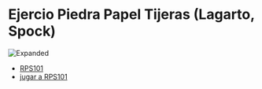 # Ejercio Piedra Papel Tijeras (Lagarto, Spock)

![Expanded](https://i.sstatic.net/xgoX1.jpg)

- [RPS101](https://www.umop.com/rps101.htm)
- [jugar a RPS101](https://rps101.pythonanywhere.com/)
